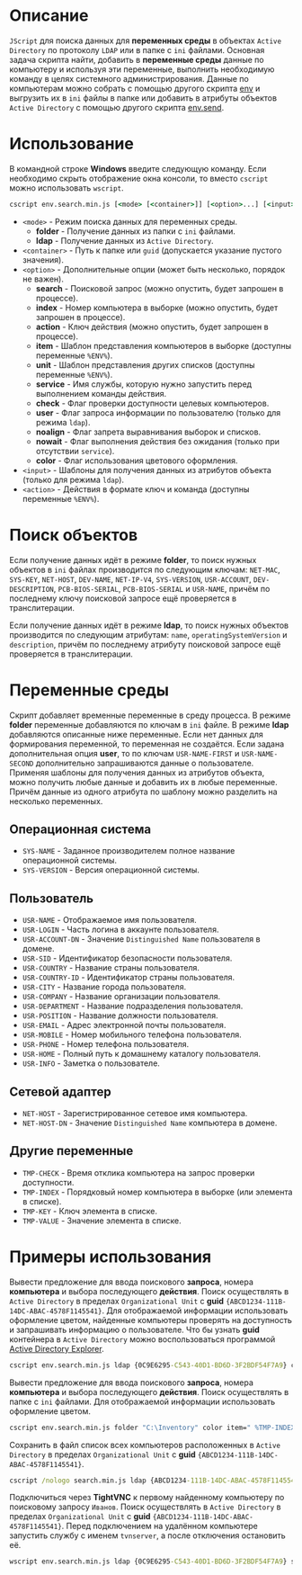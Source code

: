 # Описание
`JScript` для поиска данных для **переменных среды** в объектах `Active Directory` по протоколу `LDAP` или в папке с `ini` файлами. Основная задача скрипта найти, добавить в **переменные среды** данные по компьютеру и используя эти переменные, выполнить необходимую команду в целях системного администрирования. Данные по компьютерам можно собрать с помощью другого скрипта [env](https://github.com/vipic-ru/env) и выгрузить их в `ini` файлы в папке или добавить в атрибуты объектов `Active Directory` с помощью другого скрипта [env.send](https://github.com/vipic-ru/env.send).

# Использование
В командной строке **Windows** введите следующую команду. Если необходимо скрыть отображение окна консоли, то вместо `cscript` можно использовать `wscript`.
```bat
cscript env.search.min.js [<mode> [<container>]] [<option>...] [<input>...] \\ [<action>...]
```
- `<mode>` - Режим поиска данных для переменных среды.
    - **folder** - Получение данных из папки с `ini` файлами.
    - **ldap** - Получение данных из `Active Directory`.
- `<container>` - Путь к папке или `guid` (допускается указание пустого значения).
- `<option>` - Дополнительные опции (может быть несколько, порядок не важен).
    - **search** - Поисковой запрос (можно опустить, будет запрошен в процессе).
    - **index** - Номер компьютера в выборке (можно опустить, будет запрошен в процессе).
    - **action** - Ключ действия (можно опустить, будет запрошен в процессе).
    - **item** - Шаблон представления компьютеров в выборке (доступны переменные `%ENV%`).
    - **unit** - Шаблон представления других списков (доступны переменные `%ENV%`).
    - **service** - Имя службы, которую нужно запустить перед выполнением команды действия.
    - **check** - Флаг проверки доступности целевых компьютеров.
    - **user** - Флаг запроса информации по пользователю (только для режима `ldap`).
    - **noalign** - Флаг запрета выравнивания выборок и списков.
    - **nowait**  - Флаг выполнения действия без ожидания (только при отсутствии `service`).
    - **color** - Флаг использования цветового оформления.
- `<input>` - Шаблоны для получения данных из атрибутов объекта (только для режима `ldap`).
- `<action>` - Действия в формате ключ и команда (доступны переменные `%ENV%`).

# Поиск объектов
Если получение данных идёт в режиме **folder**, то поиск нужных объектов в `ini` файлах производится по следующим ключам: `NET-MAC`, `SYS-KEY`, `NET-HOST`, `DEV-NAME`, `NET-IP-V4`, `SYS-VERSION`, `USR-ACCOUNT`, `DEV-DESCRIPTION`, `PCB-BIOS-SERIAL`, `PCB-BIOS-SERIAL` и `USR-NAME`, причём по последнему ключу поисковой запросе ещё проверяется в транслитерации.

Если получение данных идёт в режиме **ldap**, то поиск нужных объектов производится по следующим атрибутам: `name`, `operatingSystemVersion` и `description`, причём по последнему атрибуту поисковой запросе ещё проверяется в транслитерации.

# Переменные среды
Скрипт добавляет временные переменные в среду процесса. В режиме **folder** переменные добавляются по ключам в `ini` файле. В режиме **ldap** добавляются описанные ниже переменные. Если нет данных для формирования переменной, то переменная не создаётся. Если задана дополнительная опция **user**, то по ключам `USR-NAME-FIRST` и `USR-NAME-SECOND` дополнительно запрашиваются данные о пользователе. Применяя шаблоны для получения данных из атрибутов объекта, можно получить любые данные и добавить их в любые переменные. Причём данные из одного атрибута по шаблону можно разделить на несколько переменных.

## Операционная система
- `SYS-NAME` - Заданное производителем полное название операционной системы.
- `SYS-VERSION` - Версия операционной системы.

## Пользователь
- `USR-NAME` - Отображаемое имя пользователя.
- `USR-LOGIN` - Часть логина в аккаунте пользователя.
- `USR-ACCOUNT-DN` - Значение `Distinguished Name` пользователя в домене.
- `USR-SID` - Идентификатор безопасности пользователя.
- `USR-COUNTRY` - Название страны пользователя.
- `USR-COUNTRY-ID` - Идентификатор страны пользователя.
- `USR-CITY` - Название города пользователя.
- `USR-COMPANY` - Название организации пользователя.
- `USR-DEPARTMENT` - Название подразделения пользователя.
- `USR-POSITION` - Название должности пользователя.
- `USR-EMAIL` - Адрес электронной почты пользователя.
- `USR-MOBILE` - Номер мобильного телефона пользователя.
- `USR-PHONE` - Номер телефона пользователя.
- `USR-HOME` - Полный путь к домашнему каталогу пользователя.
- `USR-INFO` - Заметка о пользователе.

## Сетевой адаптер
- `NET-HOST` - Зарегистрированное сетевое имя компьютера.
- `NET-HOST-DN` - Значение `Distinguished Name` компьютера в домене.

## Другие переменные
- `TMP-CHECK` - Время отклика компьютера на запрос проверки доступности.
- `TMP-INDEX` - Порядковый номер компьютера в выборке (или элемента в списке).
- `TMP-KEY` - Ключ элемента в списке.
- `TMP-VALUE` - Значение элемента в списке.

# Примеры использования
Вывести предложение для ввода поискового **запроса**, номера **компьютера** и выбора последующего **действия**. Поиск осуществлять в `Active Directory` в пределах `Organizational Unit` c **guid** `{ABCD1234-111B-14DC-ABAC-4578F1145541}`. Для отображаемой информации использовать оформление цветом, найденные компьютеры проверять на доступность и запрашивать информацию о пользователе. Что бы узнать **guid** контейнера в `Active Directory` можно воспользоваться программой [Active Directory Explorer](https://docs.microsoft.com/ru-ru/sysinternals/downloads/adexplorer).
```bat
cscript env.search.min.js ldap {0C9E6295-C543-40D1-BD6D-3F2BDF54F7A9} color check user item=" %TMP-INDEX% | %TMP-CHECK% | %NET-HOST% | %USR-NAME% | %USR-MOBILE% | %USR-INFO% | %DEV-NAME%" unit=" %TMP-INDEX% | %TMP-KEY% | %TMP-VALUE%" description="%USR-NAME-THIRD% | %USR-NAME-FIRST% %USR-NAME-SECOND% | %DEV-NAME% | %PCB-BIOS-SERIAL% | %PCB-BIOS-RELEASE-DATE% | %NET-MAC% | %DEV-BENCHMARK% | %DEV-DESCRIPTION%" \\ Помощник="msra.exe /offerRA %NET-HOST%" Подключится="mstsc.exe /v:%NET-HOST%" Доступность="ping.exe %NET-HOST%" Разбудить="wolcmd.exe %NET-MAC% 192.168.0.255 255.255.255.0" Сведения="msinfo32.exe /computer %NET-HOST%" Управление="compmgmt.msc /computer=%NET-HOST%"
```
Вывести предложение для ввода поискового **запроса**, номера **компьютера** и выбора последующего **действия**. Поиск осуществлять в папке с `ini` файлами. Для отображаемой информации использовать оформление цветом.
```bat
cscript env.search.min.js folder "C:\Inventory" color item=" %TMP-INDEX% | %NET-HOST% | %USR-NAME% | %DEV-DESCRIPTION%" unit=" %TMP-INDEX% | %TMP-KEY% | %TMP-VALUE%" \\ Помощник="msra.exe /offerRA %NET-HOST%" Подключится="mstsc.exe /v:%NET-HOST%" Доступность="ping.exe %NET-HOST%" Разбудить="wolcmd.exe %NET-MAC% 192.168.0.255 255.255.255.0" Сведения="msinfo32.exe /computer %NET-HOST%" Управление="compmgmt.msc /computer=%NET-HOST%"
```
Сохранить в файл список всех компьютеров расположенных в `Active Directory` в пределах `Organizational Unit` c **guid** `{ABCD1234-111B-14DC-ABAC-4578F1145541}`.
```bat
cscript /nologo search.min.js ldap {ABCD1234-111B-14DC-ABAC-4578F1145541} search="" noalign > list.txt
```
Подключиться через **TightVNC** к первому найденному компьютеру по поисковому запросу `Иванов`. Поиск осуществлять в `Active Directory` в пределах `Organizational Unit` c **guid** `{ABCD1234-111B-14DC-ABAC-4578F1145541}`. Перед подключением на удалённом компьютере запустить службу с именем `tvnserver`, а после отключения остановить её.
```bat
wscript env.search.min.js ldap {0C9E6295-C543-40D1-BD6D-3F2BDF54F7A9} service=tvnserver search="Иванов" index=1 action=TightVNC \\ TightVNC="tvnviewer.exe -host=%NET-HOST%"
```